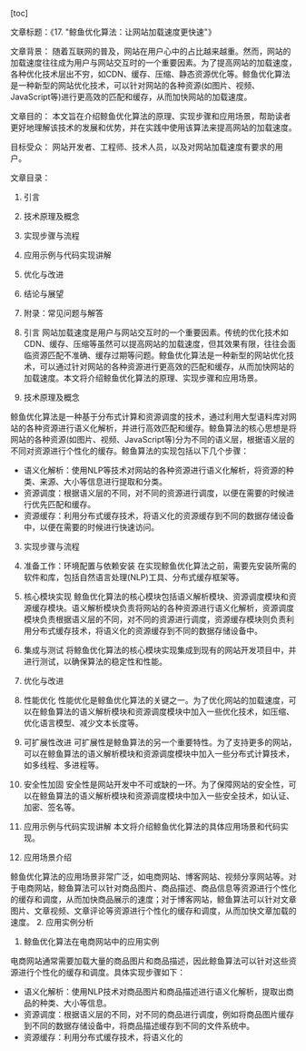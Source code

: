 
[toc]                    
                
                
文章标题：《17. "鲸鱼优化算法：让网站加载速度更快速"》

文章背景：
随着互联网的普及，网站在用户心中的占比越来越重。然而，网站的加载速度往往成为用户与网站交互时的一个重要因素。为了提高网站的加载速度，各种优化技术层出不穷，如CDN、缓存、压缩、静态资源优化等。鲸鱼优化算法是一种新型的网站优化技术，可以针对网站的各种资源(如图片、视频、JavaScript等)进行更高效的匹配和缓存，从而加快网站的加载速度。

文章目的：
本文旨在介绍鲸鱼优化算法的原理、实现步骤和应用场景，帮助读者更好地理解该技术的发展和优势，并在实践中使用该算法来提高网站的加载速度。

目标受众：
网站开发者、工程师、技术人员，以及对网站加载速度有要求的用户。

文章目录：

1. 引言
2. 技术原理及概念
3. 实现步骤与流程
4. 应用示例与代码实现讲解
5. 优化与改进
6. 结论与展望
7. 附录：常见问题与解答

1. 引言
网站加载速度是用户与网站交互时的一个重要因素。传统的优化技术如CDN、缓存、压缩等虽然可以提高网站的加载速度，但其效果有限，往往会面临资源匹配不准确、缓存过期等问题。鲸鱼优化算法是一种新型的网站优化技术，可以通过针对网站的各种资源进行更高效的匹配和缓存，从而加快网站的加载速度。本文将介绍鲸鱼优化算法的原理、实现步骤和应用场景。

2. 技术原理及概念

鲸鱼优化算法是一种基于分布式计算和资源调度的技术，通过利用大型语料库对网站的各种资源进行语义化解析，并进行高效匹配和缓存。鲸鱼算法的核心思想是将网站的各种资源(如图片、视频、JavaScript等)分为不同的语义层，根据语义层的不同对资源进行个性化的缓存。鲸鱼算法的实现包括以下几个步骤：

- 语义化解析：使用NLP等技术对网站的各种资源进行语义化解析，将资源的种类、来源、大小等信息进行提取和分类。
- 资源调度：根据语义层的不同，对不同的资源进行调度，以便在需要的时候进行优先匹配和缓存。
- 资源缓存：利用分布式缓存技术，将语义化的资源缓存到不同的数据存储设备中，以便在需要的时候进行快速访问。

3. 实现步骤与流程

1. 准备工作：环境配置与依赖安装
在实现鲸鱼优化算法之前，需要先安装所需的软件和库，包括自然语言处理(NLP)工具、分布式缓存框架等。
2. 核心模块实现
鲸鱼优化算法的核心模块包括语义解析模块、资源调度模块和资源缓存模块。语义解析模块负责将网站的各种资源进行语义化解析，资源调度模块负责根据语义层的不同，对不同的资源进行调度，资源缓存模块则负责利用分布式缓存技术，将语义化的资源缓存到不同的数据存储设备中。
3. 集成与测试
将鲸鱼优化算法的核心模块实现集成到现有的网站开发项目中，并进行测试，以确保算法的稳定性和性能。

4. 优化与改进

1. 性能优化
性能优化是鲸鱼优化算法的关键之一。为了优化网站的加载速度，可以在鲸鱼算法的语义解析模块和资源调度模块中加入一些优化技术，如压缩、优化语言模型、减少文本长度等。
2. 可扩展性改进
可扩展性是鲸鱼算法的另一个重要特性。为了支持更多的网站，可以在鲸鱼算法的语义解析模块和资源调度模块中加入一些分布式计算技术，如多线程、多进程等。
3. 安全性加固
安全性是网站开发中不可或缺的一环。为了保障网站的安全性，可以在鲸鱼算法的语义解析模块和资源调度模块中加入一些安全技术，如认证、加密、签名等。

4. 应用示例与代码实现讲解
本文将介绍鲸鱼优化算法的具体应用场景和代码实现。

1. 应用场景介绍

鲸鱼优化算法的应用场景非常广泛，如电商网站、博客网站、视频分享网站等。对于电商网站，鲸鱼算法可以针对商品图片、商品描述、商品信息等资源进行个性化的缓存和调度，从而加快商品展示的速度；对于博客网站，鲸鱼算法可以针对文章图片、文章视频、文章评论等资源进行个性化的缓存和调度，从而加快文章加载的速度。
2. 应用实例分析

1. 鲸鱼优化算法在电商网站中的应用实例

电商网站通常需要加载大量的商品图片和商品描述，因此鲸鱼算法可以针对这些资源进行个性化的缓存和调度。具体实现步骤如下：

- 语义化解析：使用NLP技术对商品图片和商品描述进行语义化解析，提取出商品的种类、大小等信息。
- 资源调度：根据语义层的不同，对不同的商品进行调度，例如将商品图片缓存到不同的数据存储设备中，将商品描述缓存到不同的文件系统中。
- 资源缓存：利用分布式缓存技术，将语义化的

